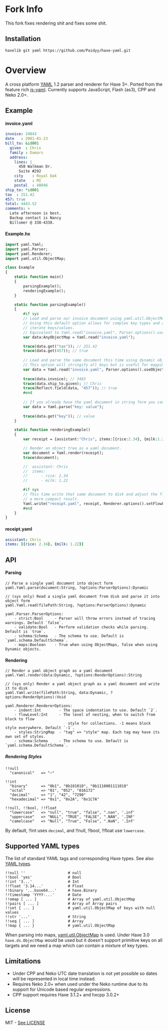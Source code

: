 # Fork Info
This fork fixes rendering shit and fixes some shit.

## Installation
```
haxelib git yaml https://github.com/Paidyy/haxe-yaml.git
```

# Overview

A cross platform [YAML](http://www.yaml.org/) 1.2 parser and renderer for Haxe 3+. Ported from the feature rich
[js-yaml](https://github.com/nodeca/js-yaml). Currently supports JavaScript, Flash (as3), CPP and Neko 2.0+.
	
## Example

#### invoice.yaml

``` yml
invoice: 34843
date   : 2001-01-23
bill_to: &id001
  given  : Chris
  family : Dumars
  address:
    lines: |
      458 Walkman Dr.
      Suite #292
    city    : Royal Oak
    state   : MI
    postal  : 48046
ship_to: *id001
tax  : 251.42
457: true
total: 4443.52
comments: >
  Late afternoon is best.
  Backup contact is Nancy
  Billsmer @ 338-4338.
```

#### Example.hx

``` haxe
import yaml.Yaml;
import yaml.Parser;
import yaml.Renderer;
import yaml.util.ObjectMap;

class Example
{
	static function main()
	{
		parsingExample();
		renderingExample();
	}

	static function parsingExample()
	{
		#if sys
		// Load and parse our invoice document using yaml.util.ObjectMap for key => value containers.
		// Using this default option allows for complex key types and a slightly nicer api to 
		// iterate keys/values. 
		// Equivalent to Yaml.read("invoice.yaml", Parser.options().useMaps());
		var data:AnyObjectMap = Yaml.read("invoice.yaml"); 

		trace(data.get("tax")); // 251.42
		trace(data.get(457)); // true
		
		// Load and parse the same document this time using dynamic objects for key => value containers.
		// This option will stringify all keys but is useful for mapping to typedefs.
		var data = Yaml.read("invoice.yaml", Parser.options().useObjects());
		
		trace(data.invoice); // 3483
		trace(data.ship_to.given); // Chris
		trace(Reflect.field(data, "457")); // true
		#end
		
		// If you already have the yaml document in string form you can parse it directly
		var data = Yaml.parse("key: value");
		
		trace(data.get("key")); // value
	}

	static function renderingExample()
	{
		var receipt = {assistant:"Chris", items:[{rice:2.34}, {milk:1.22}]};

		// Render an object tree as a yaml document.
		var document = Yaml.render(receipt);
		trace(document);

		//  assistant: Chris
		//  items:
		//      - rice: 2.34
		//      - milk: 1.22

		#if sys
		// This time write that same document to disk and adjust the flow level giving 
		// a more compact result.
		Yaml.write("receipt.yaml", receipt, Renderer.options().setFlowLevel(1));
		#end
	}
}
```

#### receipt.yaml

``` yml
assistant: Chris
items: [{rice: 2.34}, {milk: 1.22}]
```

## API

#### Parsing

``` none
// Parse a single yaml document into object form
yaml.Yaml.parse(document:String, ?options:ParserOptions):Dynamic

// (sys only) Read a single yaml document from disk and parse it into object form
yaml.Yaml.read(filePath:String, ?options:ParserOptions):Dynamic

yaml.Parser.ParserOptions:
	- strict:Bool     - Parser will throw errors instead of tracing warnings. Default `false`.
    - validate:Bool   - Perform validation checks while parsing. Default is `true`.
    - schema:Schema   - The schema to use. Default is `yaml.schema.DefaultSchema`.
    - maps:Boolean    - True when using ObjectMaps, false when using Dynamic objects.
```

#### Rendering

``` none
// Render a yaml object graph as a yaml document
yaml.Yaml.render(data:Dynamic, ?options:RenderOptions):String

// (sys only) Render a yaml object graph as a yaml document and write it to disk
yaml.Yaml.write(filePath:String, data:Dynamic, ?options:RenderOptions):Void

yaml.Renderer.RendererOptions:
	- indent:Int        - The space indentation to use. Default `2`.
	- flowLevel:Int     - The level of nesting, when to switch from block to flow 
							style for collections. -1 means block style everywhere. Default `-1`.
	- styles:StringMap  - "tag" => "style" map. Each tag may have its own set of styles.
	- schema:Schema     - The schema to use. Default is `yaml.schema.DefaultSchema`.
```

##### Rendering Styles

``` none
!!null
  "canonical"   => "~"

!!int
  "binary"      => "0b1", "0b101010", "0b1110001111010"
  "octal"       => "01", "052", "016172"
  "decimal"     => "1", "42", "7290"
  "hexadecimal" => "0x1", "0x2A", "0x1C7A"

!!null, !!bool, !!float
  "lowercase"   => "null", "true", "false", ".nan", '.inf'
  "uppercase"   => "NULL", "TRUE", "FALSE", ".NAN", '.INF'
  "camelcase"   => "Null", "True", "False", ".NaN", '.Inf'
```

By default, !!int uses `decimal`, and !!null, !!bool, !!float use `lowercase`.

## Supported YAML types

The list of standard YAML tags and corresponding Haxe types. See also
[YAML types](http://yaml.org/type/).

```
!!null ''                   # null
!!bool 'yes'                # Bool
!!int '3...'                # Int
!!float '3.14...'           # Float
!!binary '...base64...'     # haxe.Binary
!!timestamp 'YYYY-...'      # Date
!!omap [ ... ]              # Array of yaml.util.ObjectMap
!!pairs [ ... ]             # Array of Array pairs
!!set { ... }               # yaml.util.ObjectMap of keys with null values
!!str '...'                 # String
!!seq [ ... ]               # Array
!!map { ... }               # yaml.util.ObjectMap
```

When parsing into maps, [yaml.util.ObjectMap](https://github.com/mikestead/hx-yaml/blob/master/src/yaml/util/ObjectMap.hx) 
is used. Under Haxe 3.0 `haxe.ds.ObjectMap` *would* be used but it doesn't support primitive
keys on all targets and we need a map which can contain a mixture of key types.

## Limitations

- Under CPP and Neko UTC date translation is not yet possible so dates will be represented in local time instead.
- Requires Neko 2.0+ when used under the Neko runtime due to its support for Unicode based regular expressions.
- CPP support requires Haxe 3.1.2+ and hxcpp 3.0.2+

## License

MIT - [See LICENSE](https://github.com/mikestead/hx-yaml/blob/master/LICENSE) 
